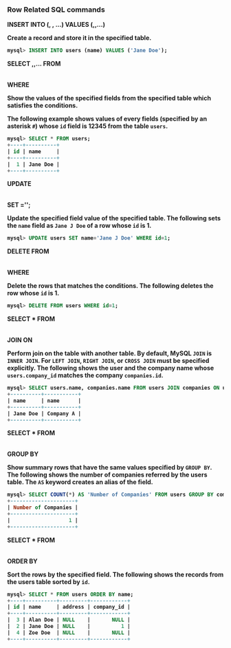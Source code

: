 ### Row Related SQL commands

**INSERT INTO <table> (<field>, <field>, ...) VALUES (<value>,<value>,...)**

Create a record and store it in the specified table.

```sql
mysql> INSERT INTO users (name) VALUES ('Jane Doe');
```

**SELECT <field>,<field>,... FROM <table> WHERE <conditions>**

Show the values of the specified fields from the specified table which satisfies the conditions.

The following example shows values of every fields (specified by an asterisk `#`) whose `id` field is 12345 from the table `users`.

```sql
mysql> SELECT * FROM users;
+----+----------+
| id | name     |
+----+----------+
|  1 | Jane Doe |
+----+----------+
```

**UPDATE <table> SET <field>='<value>';**

Update the specified field value of the specified table.
The following sets the `name` field as `Jane J Doe` of a row whose `id` is 1.

```sql
mysql> UPDATE users SET name='Jane J Doe' WHERE id=1;
```

**DELETE FROM <table> WHERE <conditions>**

Delete the rows that matches the conditions.
The following deletes the row whose `id` is 1.

```sql
mysql> DELETE FROM users WHERE id=1;
```

**SELECT \* FROM <table> JOIN <another table> ON <conditionals>**

Perform join on the table with another table. By default, MySQL `JOIN` is `INNER JOIN`. For `LEFT JOIN`, `RIGHT JOIN`, or `CROSS JOIN` must be specified explicitly.
The following shows the user and the company name whose `users.company_id` matches the company `companies.id`.

```sql
mysql> SELECT users.name, companies.name FROM users JOIN companies ON users.company_id=companies.id;
+----------+-----------+
| name     | name      |
+----------+-----------+
| Jane Doe | Company A |
+----------+-----------+
```

**SELECT \* FROM <table> GROUP BY <field>**

Show summary rows that have the same values specified by `GROUP BY`.
The following shows the number of companies referred by the users table. The `AS` keyword creates an alias of the field.

```sql
mysql> SELECT COUNT(*) AS 'Number of Companies' FROM users GROUP BY company_id;
+---------------------+
| Number of Companies |
+---------------------+
|                   1 |
+---------------------+
```

**SELECT \* FROM <table> ORDER BY <field>**

Sort the rows by the specified field.
The following shows the records from the users table sorted by `id`.

```sql
mysql> SELECT * FROM users ORDER BY name;
+----+----------+---------+------------+
| id | name     | address | company_id |
+----+----------+---------+------------+
|  3 | Alan Doe | NULL    |       NULL |
|  2 | Jane Doe | NULL    |          1 |
|  4 | Zoe Doe  | NULL    |       NULL |
+----+----------+---------+------------+
```

